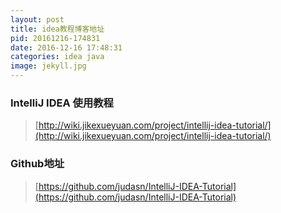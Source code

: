 ```yaml
---
layout: post
title: idea教程博客地址
pid: 20161216-174831
date: 2016-12-16 17:48:31
categories: idea java
image: jekyll.jpg
---
```


###  IntelliJ IDEA 使用教程
> [http://wiki.jikexueyuan.com/project/intellij-idea-tutorial/](http://wiki.jikexueyuan.com/project/intellij-idea-tutorial/)

###  Github地址
> [https://github.com/judasn/IntelliJ-IDEA-Tutorial](https://github.com/judasn/IntelliJ-IDEA-Tutorial)